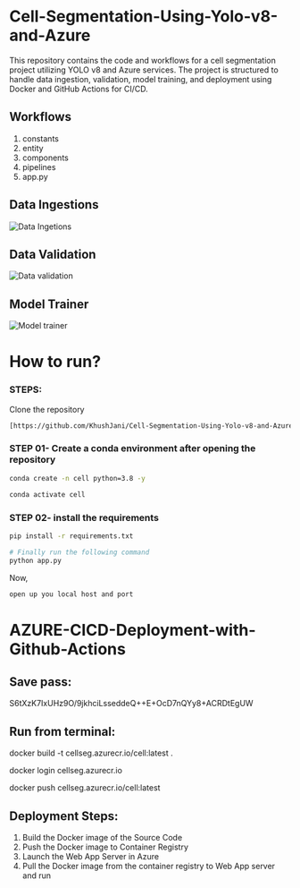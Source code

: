# Cell-Segmentation-Using-Yolo-v8-and-Azure

This repository contains the code and workflows for a cell segmentation project utilizing YOLO v8 and Azure services. The project is structured to handle data ingestion, validation, model training, and deployment using Docker and GitHub Actions for CI/CD.

## Workflows

1. constants
2. entity
3. components
4. pipelines
5. app.py


## Data Ingestions
![Data Ingetions](https://github.com/KhushJani/Cell-Segmentation-Using-Yolo-v8-and-Azure/assets/88198216/c86f9356-4f92-4cad-95b2-9944b93b4cba)

## Data Validation
![Data validation](https://github.com/KhushJani/Cell-Segmentation-Using-Yolo-v8-and-Azure/assets/88198216/f83b757f-ea9c-4f4a-a1a9-9c6241cca5a2)

## Model Trainer
![Model trainer](https://github.com/KhushJani/Cell-Segmentation-Using-Yolo-v8-and-Azure/assets/88198216/b20280bb-eec4-45c7-a3d4-602d8410d02b)


# How to run?
### STEPS:

Clone the repository

```bash
[https://github.com/KhushJani/Cell-Segmentation-Using-Yolo-v8-and-Azure.git]
```
### STEP 01- Create a conda environment after opening the repository

```bash
conda create -n cell python=3.8 -y
```

```bash
conda activate cell
```


### STEP 02- install the requirements
```bash
pip install -r requirements.txt
```


```bash
# Finally run the following command
python app.py
```

Now,
```bash
open up you local host and port
```


# AZURE-CICD-Deployment-with-Github-Actions

## Save pass:

S6tXzK7IxUHz9O/9jkhciLsseddeQ++E+OcD7nQYy8+ACRDtEgUW


## Run from terminal:

docker build -t cellseg.azurecr.io/cell:latest .

docker login cellseg.azurecr.io

docker push cellseg.azurecr.io/cell:latest


## Deployment Steps:

1. Build the Docker image of the Source Code
2. Push the Docker image to Container Registry
3. Launch the Web App Server in Azure 
4. Pull the Docker image from the container registry to Web App server and run 
